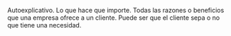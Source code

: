Autoexplicativo. Lo que hace que importe. Todas las razones o beneficios que una empresa ofrece a un cliente. Puede ser que el cliente sepa o no que tiene una necesidad. 